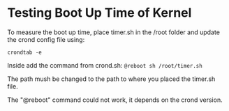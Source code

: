 # Testing Boot Up Time of Kernel

To measure the boot up time, place timer.sh in the /root folder and update the crond config file using:

```Crond
crondtab -e
```

Inside add the command from crond.sh: `@reboot sh /root/timer.sh`

The path mush be changed to the path to where you placed the timer.sh file.

The "@reboot" command could not work, it depends on the crond version.
